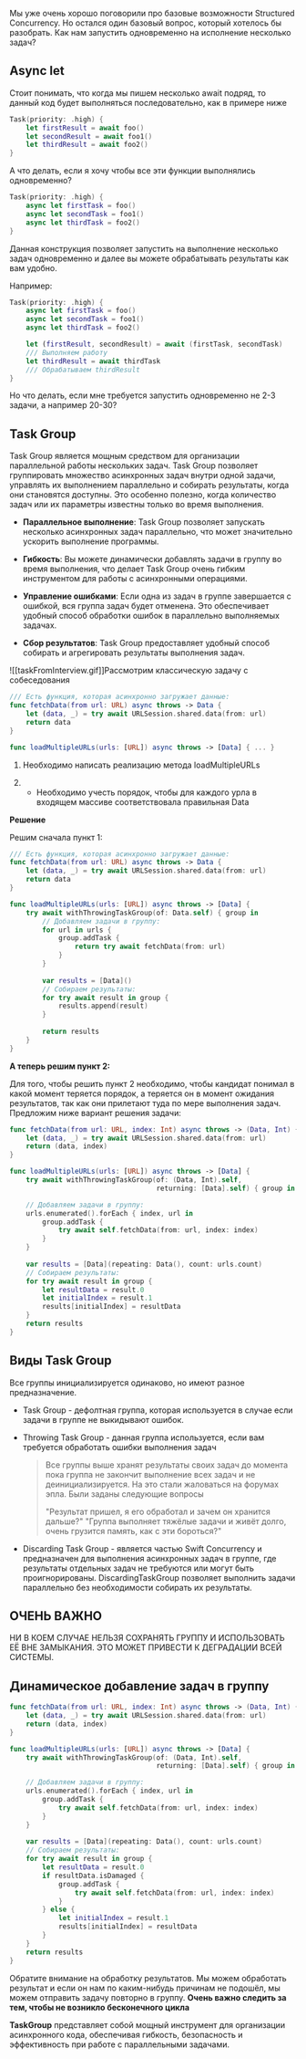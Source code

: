 Мы уже очень хорошо поговорили про базовые возможности Structured Concurrency. Но остался один базовый вопрос, который хотелось бы разобрать. Как нам запустить одновременно на исполнение несколько задач?

## Async let
Стоит понимать, что когда мы пишем несколько await подряд, то данный код будет выполняться последовательно, как в примере ниже
```swift
Task(priority: .high) {
	let firstResult = await foo()
	let secondResult = await foo1()
	let thirdResult = await foo2()    
}
```

А что делать, если я хочу чтобы все эти функции выполнялись одновременно?
```swift
Task(priority: .high) {
	async let firstTask = foo()
	async let secondTask = foo1()
	async let thirdTask = foo2()    
}
```
Данная конструкция позволяет запустить на выполнение несколько задач одновременно и далее вы можете обрабатывать результаты как вам удобно.  

Например:
```swift
Task(priority: .high) {
	async let firstTask = foo()
	async let secondTask = foo1()
	async let thirdTask = foo2()    

	let (firstResult, secondResult) = await (firstTask, secondTask)
	/// Выполняем работу
	let thirdResult = await thirdTask
	/// Обрабатываем thirdResult
}
```
Но что делать, если мне требуется запустить одновременно не 2-3 задачи,  а например 20-30?

## Task Group
 Task Group является мощным средством для организации параллельной работы нескольких задач. Task Group позволяет группировать множество асинхронных задач внутри одной задачи, управлять их выполнением параллельно и собирать результаты, когда они становятся доступны. Это особенно полезно, когда количество задач или их параметры известны только во время выполнения.
 
 - **Параллельное выполнение**: Task Group позволяет запускать несколько асинхронных задач параллельно, что может значительно ускорить выполнение программы.
 
- **Гибкость**: Вы можете динамически добавлять задачи в группу во время выполнения, что делает Task Group очень гибким инструментом для работы с асинхронными операциями.

- **Управление ошибками**: Если одна из задач в группе завершается с ошибкой, вся группа задач будет отменена. Это обеспечивает удобный способ обработки ошибок в параллельно выполняемых задачах.

- **Сбор результатов**: Task Group предоставляет удобный способ собирать и агрегировать результаты выполнения задач.

![[taskFromInterview.gif]]Рассмотрим классическую задачу с собеседования

```swift
/// Есть функция, которая асинхронно загружает данные:
func fetchData(from url: URL) async throws -> Data {
    let (data, _) = try await URLSession.shared.data(from: url)
    return data
}

func loadMultipleURLs(urls: [URL]) async throws -> [Data] { ... }
```

1) Необходимо написать реализацию метода loadMultipleURLs

2) * Необходимо учесть порядок, чтобы для каждого урла в входящем массиве соответствовала правильная Data

**Решение**

Решим сначала пункт 1:
```swift
/// Есть функция, которая асинхронно загружает данные:
func fetchData(from url: URL) async throws -> Data {
    let (data, _) = try await URLSession.shared.data(from: url)
    return data
}

func loadMultipleURLs(urls: [URL]) async throws -> [Data] { 
	try await withThrowingTaskGroup(of: Data.self) { group in        
        // Добавляем задачи в группу:
        for url in urls {
            group.addTask {
                return try await fetchData(from: url)
            }
        }
	    
	    var results = [Data]()
        // Собираем результаты:
        for try await result in group {
            results.append(result)
        }
        
        return results
    }
}
```

**А теперь решим пункт 2:**

Для того, чтобы решить пункт 2 необходимо, чтобы кандидат понимал в какой момент теряется порядок, а теряется он в момент ожидания результатов, так как они прилетают туда по мере выполнения задач. Предложим ниже вариант решения задачи:
```swift
func fetchData(from url: URL, index: Int) async throws -> (Data, Int) {
	let (data, _) = try await URLSession.shared.data(from: url)
	return (data, index)
}

func loadMultipleURLs(urls: [URL]) async throws -> [Data] {
	try await withThrowingTaskGroup(of: (Data, Int).self,
								    returning: [Data].self) { group in

	// Добавляем задачи в группу:
	urls.enumerated().forEach { index, url in
		group.addTask {
			try await self.fetchData(from: url, index: index)
		}
	}
	
	var results = [Data](repeating: Data(), count: urls.count)
	// Собираем результаты:
	for try await result in group {
		let resultData = result.0
		let initialIndex = result.1
		results[initialIndex] = resultData
	}
	return results
}
```


## Виды Task Group
Все группы инициализируется одинаково,  но имеют разное предназначение.

- Task Group -  дефолтная группа, которая используется в случае если задачи в группе не выкидывают ошибок.
  
- Throwing Task Group - данная группа используется, если вам требуется обработать ошибки выполнения задач
  
  > Все группы выше хранят результаты своих задач до момента пока группа не закончит выполнение всех задач и не деинициализируется. На это стали жаловаться на форумах эпла. Были заданы следующие вопросы
  > 
  >  "Результат пришел, я его обработал и зачем он хранится дальше?"
  >  "Группа выполняет тяжёлые задачи и живёт долго, очень грузится память, как с эти бороться?"
  
- Discarding Task Group - является частью Swift Concurrency и предназначен для выполнения асинхронных задач в группе, где результаты отдельных задач не требуются или могут быть проигнорированы.  DiscardingTaskGroup позволяет выполнить задачи параллельно без необходимости собирать их результаты.


## ОЧЕНЬ ВАЖНО
НИ В КОЕМ СЛУЧАЕ НЕЛЬЗЯ СОХРАНЯТЬ ГРУППУ И ИСПОЛЬЗОВАТЬ ЕЁ ВНЕ ЗАМЫКАНИЯ. ЭТО МОЖЕТ ПРИВЕСТИ К ДЕГРАДАЦИИ ВСЕЙ СИСТЕМЫ.

## Динамическое добавление задач в группу
```swift
func fetchData(from url: URL, index: Int) async throws -> (Data, Int) {
	let (data, _) = try await URLSession.shared.data(from: url)
	return (data, index)
}

func loadMultipleURLs(urls: [URL]) async throws -> [Data] {
	try await withThrowingTaskGroup(of: (Data, Int).self,
								    returning: [Data].self) { group in

	// Добавляем задачи в группу:
	urls.enumerated().forEach { index, url in
		group.addTask {
			try await self.fetchData(from: url, index: index)
		}
	}
	
	var results = [Data](repeating: Data(), count: urls.count)
	// Собираем результаты:
	for try await result in group {
		let resultData = result.0
		if resultData.isDamaged {
			group.addTask {
				try await self.fetchData(from: url, index: index)
			}
		} else {
			let initialIndex = result.1
			results[initialIndex] = resultData
		}
	}
	return results
}
```
Обратите внимание на обработку результатов. Мы можем обработать результат и если он нам по каким-нибудь причинам не подошёл, мы можем отправить задачу повторно в группу.
**Очень важно следить за тем, чтобы не возникло бесконечного цикла**

**TaskGroup** представляет собой мощный инструмент для организации асинхронного кода, обеспечивая гибкость, безопасность и эффективность при работе с параллельными задачами.